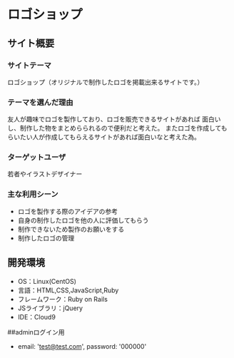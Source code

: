 # ロゴショップ

## サイト概要
### サイトテーマ
ロゴショップ（オリジナルで制作したロゴを掲載出来るサイトです。）

### テーマを選んだ理由
友人が趣味でロゴを製作しており、ロゴを販売できるサイトがあれば 面白いし、制作した物をまとめらられるので便利だと考えた。
またロゴを作成してもらいたい人が作成してもらえるサイトがあれば面白いなと考えた為。

### ターゲットユーザ
若者やイラストデザイナー

### 主な利用シーン
- ロゴを製作する際のアイデアの参考
- 自身の制作したロゴを他の人に評価してもらう
- 制作できないため製作のお願いをする
- 制作したロゴの管理


## 開発環境
- OS：Linux(CentOS)
- 言語：HTML,CSS,JavaScript,Ruby
- フレームワーク：Ruby on Rails
- JSライブラリ：jQuery
- IDE：Cloud9

##adminログイン用
*  email: 'test@test.com',
   password: '000000'
